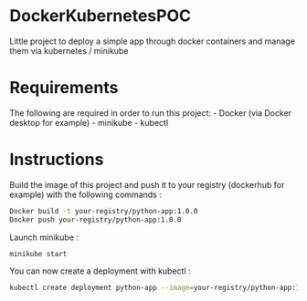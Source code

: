 # DockerKubernetesPOC
Little project to deploy a simple app through docker containers and manage them via kubernetes / minikube

# Requirements
The following are required in order to run this project:
    - Docker (via Docker desktop for example)
    - minikube
    - kubectl

# Instructions
Build the image of this project and push it to your registry (dockerhub for example) with the following commands :
````bash
Docker build -t your-registry/python-app:1.0.0
Docker push your-registry/python-app:1.0.0
````

Launch minikube :
````bash
minikube start
````

You can now create a deployment with kubectl :
```bash
kubectl create deployment python-app --image=your-registry/python-app:1.0.0
```